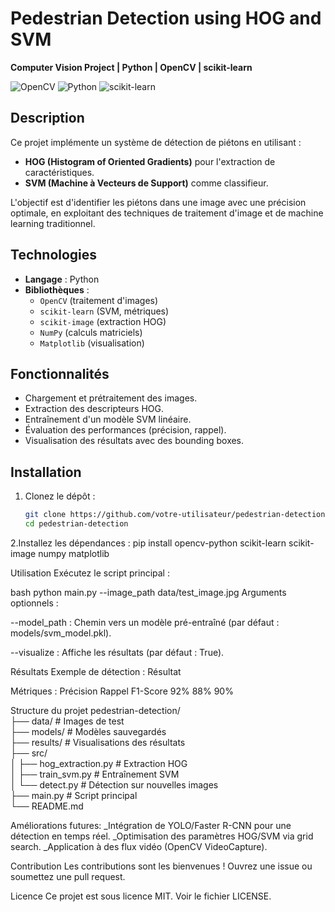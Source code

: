 # Pedestrian Detection using HOG and SVM  

**Computer Vision Project | Python | OpenCV | scikit-learn**  

![OpenCV](https://img.shields.io/badge/OpenCV-4.5-%23white?logo=opencv)
![Python](https://img.shields.io/badge/Python-3.8+-blue?logo=python)
![scikit-learn](https://img.shields.io/badge/scikit--learn-1.0+-orange?logo=scikit-learn)

## Description  
Ce projet implémente un système de détection de piétons en utilisant :  
- **HOG (Histogram of Oriented Gradients)** pour l'extraction de caractéristiques.  
- **SVM (Machine à Vecteurs de Support)** comme classifieur.  

L'objectif est d'identifier les piétons dans une image avec une précision optimale, en exploitant des techniques de traitement d'image et de machine learning traditionnel.

## Technologies  
- **Langage** : Python  
- **Bibliothèques** :  
  - `OpenCV` (traitement d'images)  
  - `scikit-learn` (SVM, métriques)  
  - `scikit-image` (extraction HOG)  
  - `NumPy` (calculs matriciels)  
  - `Matplotlib` (visualisation)  

## Fonctionnalités  
- Chargement et prétraitement des images.  
- Extraction des descripteurs HOG.  
- Entraînement d'un modèle SVM linéaire.  
- Évaluation des performances (précision, rappel).  
- Visualisation des résultats avec des bounding boxes.  

## Installation  
1. Clonez le dépôt :  
   ```bash
   git clone https://github.com/votre-utilisateur/pedestrian-detection.git
   cd pedestrian-detection

 2.Installez les dépendances : 
 pip install opencv-python scikit-learn scikit-image numpy matplotlib

 Utilisation
Exécutez le script principal :

bash
python main.py --image_path data/test_image.jpg
Arguments optionnels :

--model_path : Chemin vers un modèle pré-entraîné (par défaut : models/svm_model.pkl).

--visualize : Affiche les résultats (par défaut : True).

Résultats
Exemple de détection :
Résultat

Métriques :
Précision 	Rappel	F1-Score
92%	         88%	    90%

Structure du projet
pedestrian-detection/  
├── data/                  # Images de test  
├── models/                # Modèles sauvegardés  
├── results/               # Visualisations des résultats  
├── src/  
│   ├── hog_extraction.py  # Extraction HOG  
│   ├── train_svm.py       # Entraînement SVM  
│   └── detect.py          # Détection sur nouvelles images  
├── main.py                # Script principal  
└── README.md  

Améliorations futures:
_Intégration de YOLO/Faster R-CNN pour une détection en temps réel.
_Optimisation des paramètres HOG/SVM via grid search.
_Application à des flux vidéo (OpenCV VideoCapture).

Contribution
Les contributions sont les bienvenues ! Ouvrez une issue ou soumettez une pull request.

Licence
Ce projet est sous licence MIT. Voir le fichier LICENSE.

